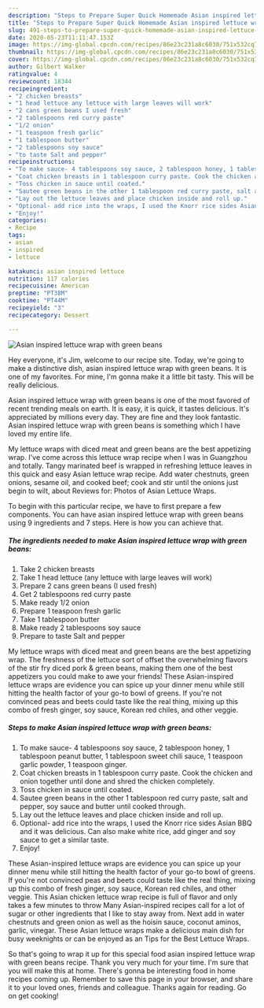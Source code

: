 ```yaml
---
description: "Steps to Prepare Super Quick Homemade Asian inspired lettuce wrap with green beans"
title: "Steps to Prepare Super Quick Homemade Asian inspired lettuce wrap with green beans"
slug: 491-steps-to-prepare-super-quick-homemade-asian-inspired-lettuce-wrap-with-green-beans
date: 2020-05-23T11:11:47.153Z
image: https://img-global.cpcdn.com/recipes/86e23c231a8c6030/751x532cq70/asian-inspired-lettuce-wrap-with-green-beans-recipe-main-photo.jpg
thumbnail: https://img-global.cpcdn.com/recipes/86e23c231a8c6030/751x532cq70/asian-inspired-lettuce-wrap-with-green-beans-recipe-main-photo.jpg
cover: https://img-global.cpcdn.com/recipes/86e23c231a8c6030/751x532cq70/asian-inspired-lettuce-wrap-with-green-beans-recipe-main-photo.jpg
author: Gilbert Walker
ratingvalue: 4
reviewcount: 18344
recipeingredient:
- "2 chicken breasts"
- "1 head lettuce any lettuce with large leaves will work"
- "2 cans green beans I used fresh"
- "2 tablespoons red curry paste"
- "1/2 onion"
- "1 teaspoon fresh garlic"
- "1 tablespoon butter"
- "2 tablespoons soy sauce"
- "to taste Salt and pepper"
recipeinstructions:
- "To make sauce- 4 tablespoons soy sauce, 2 tablespoon honey, 1 tablespoon peanut butter, 1 tablespoon sweet chili sauce, 1 teaspoon garlic powder, 1 teaspoon ginger."
- "Coat chicken breasts in 1 tablespoon curry paste. Cook the chicken and onion together until done and shred the chicken completely."
- "Toss chicken in sauce until coated."
- "Sautee green beans in the other 1 tablespoon red curry paste, salt and pepper, soy sauce and butter until cooked through."
- "Lay out the lettuce leaves and place chicken inside and roll up."
- "Optional- add rice into the wraps, I used the Knorr rice sides Asian BBQ and it was delicious. Can also make white rice, add ginger and soy sauce to get a similar taste."
- "Enjoy!"
categories:
- Recipe
tags:
- asian
- inspired
- lettuce

katakunci: asian inspired lettuce 
nutrition: 117 calories
recipecuisine: American
preptime: "PT38M"
cooktime: "PT44M"
recipeyield: "3"
recipecategory: Dessert

---
```



![Asian inspired lettuce wrap with green beans](https://img-global.cpcdn.com/recipes/86e23c231a8c6030/751x532cq70/asian-inspired-lettuce-wrap-with-green-beans-recipe-main-photo.jpg)

Hey everyone, it's Jim, welcome to our recipe site. Today, we're going to make a distinctive dish, asian inspired lettuce wrap with green beans. It is one of my favorites. For mine, I'm gonna make it a little bit tasty. This will be really delicious.

Asian inspired lettuce wrap with green beans is one of the most favored of recent trending meals on earth. It is easy, it is quick, it tastes delicious. It's appreciated by millions every day. They are fine and they look fantastic. Asian inspired lettuce wrap with green beans is something which I have loved my entire life.

My lettuce wraps with diced meat and green beans are the best appetizing wrap. I&#39;ve come across this lettuce wrap recipe when I was in Guangzhou and totally. Tangy marinated beef is wrapped in refreshing lettuce leaves in this quick and easy Asian lettuce wrap recipe. Add water chestnuts, green onions, sesame oil, and cooked beef; cook and stir until the onions just begin to wilt, about Reviews for: Photos of Asian Lettuce Wraps.


To begin with this particular recipe, we have to first prepare a few components. You can have asian inspired lettuce wrap with green beans using 9 ingredients and 7 steps. Here is how you can achieve that.

<!--inarticleads1-->

##### The ingredients needed to make Asian inspired lettuce wrap with green beans:

1. Take 2 chicken breasts
1. Take 1 head lettuce (any lettuce with large leaves will work)
1. Prepare 2 cans green beans (I used fresh)
1. Get 2 tablespoons red curry paste
1. Make ready 1/2 onion
1. Prepare 1 teaspoon fresh garlic
1. Take 1 tablespoon butter
1. Make ready 2 tablespoons soy sauce
1. Prepare to taste Salt and pepper


My lettuce wraps with diced meat and green beans are the best appetizing wrap. The freshness of the lettuce sort of offset the overwhelming flavors of the stir fry diced pork &amp; green beans, making them one of the best appetizers you could make to awe your friends! These Asian-inspired lettuce wraps are evidence you can spice up your dinner menu while still hitting the health factor of your go-to bowl of greens. If you&#39;re not convinced peas and beets could taste like the real thing, mixing up this combo of fresh ginger, soy sauce, Korean red chiles, and other veggie. 

<!--inarticleads2-->

##### Steps to make Asian inspired lettuce wrap with green beans:

1. To make sauce- 4 tablespoons soy sauce, 2 tablespoon honey, 1 tablespoon peanut butter, 1 tablespoon sweet chili sauce, 1 teaspoon garlic powder, 1 teaspoon ginger.
1. Coat chicken breasts in 1 tablespoon curry paste. Cook the chicken and onion together until done and shred the chicken completely.
1. Toss chicken in sauce until coated.
1. Sautee green beans in the other 1 tablespoon red curry paste, salt and pepper, soy sauce and butter until cooked through.
1. Lay out the lettuce leaves and place chicken inside and roll up.
1. Optional- add rice into the wraps, I used the Knorr rice sides Asian BBQ and it was delicious. Can also make white rice, add ginger and soy sauce to get a similar taste.
1. Enjoy!


These Asian-inspired lettuce wraps are evidence you can spice up your dinner menu while still hitting the health factor of your go-to bowl of greens. If you&#39;re not convinced peas and beets could taste like the real thing, mixing up this combo of fresh ginger, soy sauce, Korean red chiles, and other veggie. This Asian chicken lettuce wrap recipe is full of flavor and only takes a few minutes to throw Many Asian-inspired recipes call for a lot of sugar or other ingredients that I like to stay away from. Next add in water chestnuts and green onion as well as the hoisin sauce, coconut aminos, garlic, vinegar. These Asian lettuce wraps make a delicious main dish for busy weeknights or can be enjoyed as an Tips for the Best Lettuce Wraps. 

So that's going to wrap it up for this special food asian inspired lettuce wrap with green beans recipe. Thank you very much for your time. I'm sure that you will make this at home. There's gonna be interesting food in home recipes coming up. Remember to save this page in your browser, and share it to your loved ones, friends and colleague. Thanks again for reading. Go on get cooking!

